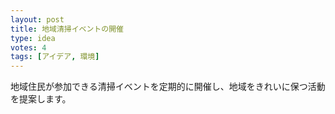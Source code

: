 ```yaml
---
layout: post
title: 地域清掃イベントの開催
type: idea
votes: 4
tags: [アイデア, 環境]
---
```

地域住民が参加できる清掃イベントを定期的に開催し、地域をきれいに保つ活動を提案します。